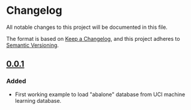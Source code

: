 # Changelog
All notable changes to this project will be documented in this file.

The format is based on [Keep a Changelog](https://keepachangelog.com/en/1.0.0/),
and this project adheres to [Semantic Versioning](https://semver.org/spec/v2.0.0.html).

## [0.0.1]

### Added

* First working example to load "abalone" database from UCI machine learning database.

[0.0.1]: https://github.com/chschoel/codaco/releases/tag/v0.0.1

